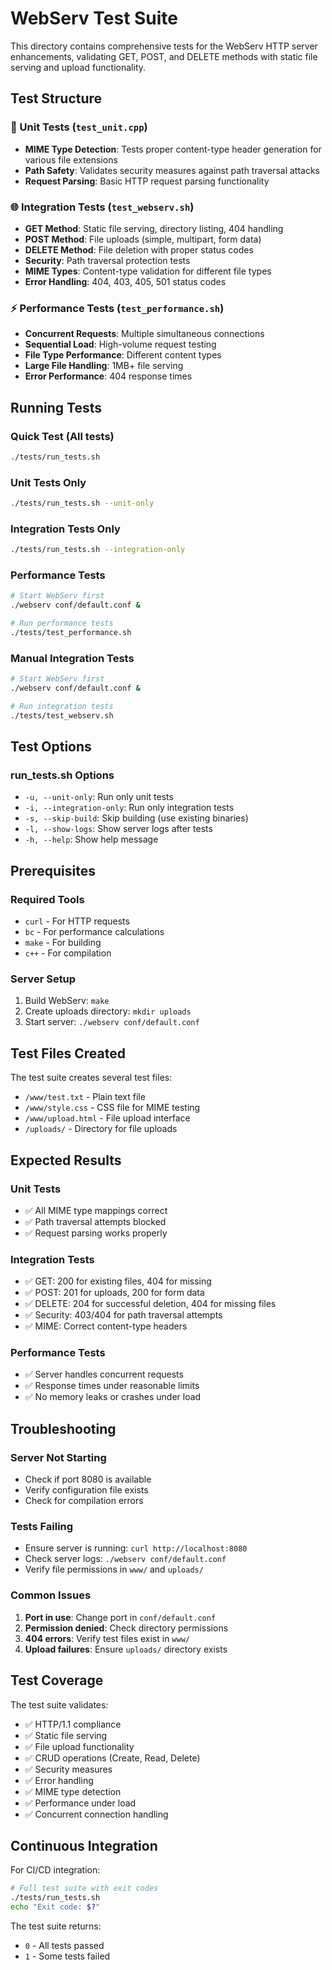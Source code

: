 # WebServ Test Suite

This directory contains comprehensive tests for the WebServ HTTP server enhancements, validating GET, POST, and DELETE methods with static file serving and upload functionality.

## Test Structure

### 🧪 Unit Tests (`test_unit.cpp`)
- **MIME Type Detection**: Tests proper content-type header generation for various file extensions
- **Path Safety**: Validates security measures against path traversal attacks
- **Request Parsing**: Basic HTTP request parsing functionality

### 🌐 Integration Tests (`test_webserv.sh`)
- **GET Method**: Static file serving, directory listing, 404 handling
- **POST Method**: File uploads (simple, multipart, form data)
- **DELETE Method**: File deletion with proper status codes
- **Security**: Path traversal protection tests
- **MIME Types**: Content-type validation for different file types
- **Error Handling**: 404, 403, 405, 501 status codes

### ⚡ Performance Tests (`test_performance.sh`)
- **Concurrent Requests**: Multiple simultaneous connections
- **Sequential Load**: High-volume request testing
- **File Type Performance**: Different content types
- **Large File Handling**: 1MB+ file serving
- **Error Performance**: 404 response times

## Running Tests

### Quick Test (All tests)
```bash
./tests/run_tests.sh
```

### Unit Tests Only
```bash
./tests/run_tests.sh --unit-only
```

### Integration Tests Only
```bash
./tests/run_tests.sh --integration-only
```

### Performance Tests
```bash
# Start WebServ first
./webserv conf/default.conf &

# Run performance tests
./tests/test_performance.sh
```

### Manual Integration Tests
```bash
# Start WebServ first
./webserv conf/default.conf &

# Run integration tests
./tests/test_webserv.sh
```

## Test Options

### run_tests.sh Options
- `-u, --unit-only`: Run only unit tests
- `-i, --integration-only`: Run only integration tests  
- `-s, --skip-build`: Skip building (use existing binaries)
- `-l, --show-logs`: Show server logs after tests
- `-h, --help`: Show help message

## Prerequisites

### Required Tools
- `curl` - For HTTP requests
- `bc` - For performance calculations
- `make` - For building
- `c++` - For compilation

### Server Setup
1. Build WebServ: `make`
2. Create uploads directory: `mkdir uploads`
3. Start server: `./webserv conf/default.conf`

## Test Files Created

The test suite creates several test files:
- `/www/test.txt` - Plain text file
- `/www/style.css` - CSS file for MIME testing
- `/www/upload.html` - File upload interface
- `/uploads/` - Directory for file uploads

## Expected Results

### Unit Tests
- ✅ All MIME type mappings correct
- ✅ Path traversal attempts blocked
- ✅ Request parsing works properly

### Integration Tests
- ✅ GET: 200 for existing files, 404 for missing
- ✅ POST: 201 for uploads, 200 for form data
- ✅ DELETE: 204 for successful deletion, 404 for missing files
- ✅ Security: 403/404 for path traversal attempts
- ✅ MIME: Correct content-type headers

### Performance Tests
- ✅ Server handles concurrent requests
- ✅ Response times under reasonable limits
- ✅ No memory leaks or crashes under load

## Troubleshooting

### Server Not Starting
- Check if port 8080 is available
- Verify configuration file exists
- Check for compilation errors

### Tests Failing
- Ensure server is running: `curl http://localhost:8080`
- Check server logs: `./webserv conf/default.conf`
- Verify file permissions in `www/` and `uploads/`

### Common Issues
1. **Port in use**: Change port in `conf/default.conf`
2. **Permission denied**: Check directory permissions
3. **404 errors**: Verify test files exist in `www/`
4. **Upload failures**: Ensure `uploads/` directory exists

## Test Coverage

The test suite validates:
- ✅ HTTP/1.1 compliance
- ✅ Static file serving
- ✅ File upload functionality
- ✅ CRUD operations (Create, Read, Delete)
- ✅ Security measures
- ✅ Error handling
- ✅ MIME type detection
- ✅ Performance under load
- ✅ Concurrent connection handling

## Continuous Integration

For CI/CD integration:
```bash
# Full test suite with exit codes
./tests/run_tests.sh
echo "Exit code: $?"
```

The test suite returns:
- `0` - All tests passed
- `1` - Some tests failed